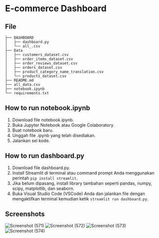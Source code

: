 # E-commerce Dashboard

## File
```
├── DASHBOARD
│   ├── dashboard.py
│   └── all_.csv
├── Data
│   ├── customers_dataset.csv
│   ├── order_items_dataset.csv
│   ├── order_reviews_dataset.csv
│   ├── orders_dataset.csv
│   ├── product_category_name_translation.csv
│   └── products_dataset.csv
├── README.md
├── all_data.csv
├── notebook.ipynb
└── requirements.txt
```

## How to run notebook.ipynb

1. Download file notebook.ipynb.
2. Buka Jupyter Notebook atau Google Colaboratory.
3. Buat notebook baru.
4. Unggah file .ipynb yang telah disediakan.
5. Jalankan sel kode.

## How to run dashboard.py
1. Download file dashboard.py.
2. Install Streamlit di terminal atau command prompt Anda menggunakan perintah `pip install streamlit`.
3. Jika belum dipasang, install library tambahan seperti pandas, numpy, scipy, matplotlib, dan seaborn.
4. Buka Visual Studio Code (VSCode) Anda dan jalankan file dengan mengaktifkan terminal kemudian ketik  `streamlit run dashboard.py`.

## Screenshots
![Screenshot (571)](https://github.com/user-attachments/assets/3a4ac79e-53a9-4c9b-96ef-56c4570b99bc)
![Screenshot (572)](https://github.com/user-attachments/assets/dcda5f66-3414-446a-8448-b30ee73b8c9e)
![Screenshot (573)](https://github.com/user-attachments/assets/0ab46e88-83b2-48d4-bdcd-5ee779f548d7)
![Screenshot (574)](https://github.com/user-attachments/assets/cf221ed3-4c34-4861-b2ea-45245656066d)
